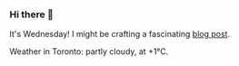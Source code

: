 ### Hi there :wave:

It's Wednesday! I might be crafting a fascinating [blog post](https://benjaminwuethrich.dev).

Weather in Toronto: partly cloudy, at +1°C.
